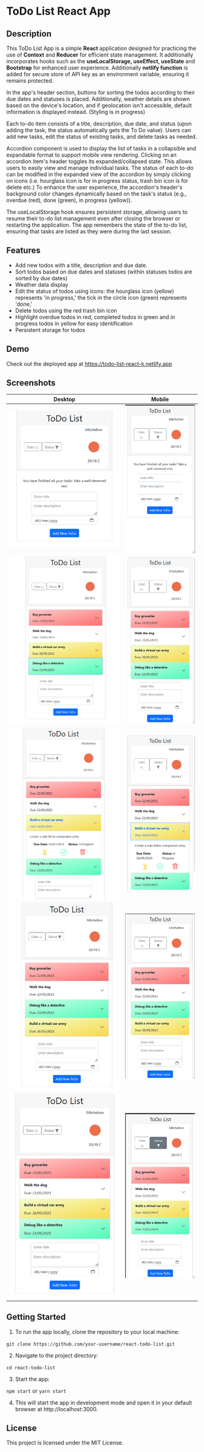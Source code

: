 # ToDo List React App

## Description

This ToDo List App is a simple **React** application designed for practicing the use of **Context** and **Reducer** for efficient state management. It additionally incorporates hooks such as the **useLocalStorage, useEffect, useState** and **Bootstrap** for enhanced user experience. Additionally **netlify function** is added for secure store of API key as an environment variable, ensuring it remains protected.

In the app's header section, buttons for sorting the todos according to their due dates and statuses is placed. Additionally, weather details are shown based on the device's location, and if geolocation isn't accessible, default information is displayed instead. (Styling is in progress)

Each to-do item consists of a title, description, due date, and status (upon adding the task, the status automatically gets the To Do value). Users can add new tasks, edit the status of existing tasks, and delete tasks as needed.

Accordion component is used to display the list of tasks in a collapsible and expandable format to support mobile view rendering. Clicking on an accordion item's header toggles its expanded/collapsed state. This allows users to easily view and manage individual tasks. The status of each to-do can be modified in the expanded view of the accordion by simply clicking on icons (i.e. hourglass icon is for in progress status, trash bin icon is for delete etc.)
To enhance the user experience, the accordion's header's background color changes dynamically based on the task's status (e.g., overdue (red), done (green), in progress (yellow)).

The useLocalStorage hook ensures persistent storage, allowing users to resume their to-do list management even after closing the browser or restarting the application. The app remembers the state of the to-do list, ensuring that tasks are listed as they were during the last session.

## Features

* Add new todos with a title, description and due date.
* Sort todos based on due dates and statuses (within statuses todos are sorted by due dates)
* Weather data display
* Edit the status of todos using icons: the hourglass icon (yellow) represents 'in progress,' the tick in the circle icon (green) represents 'done,'
* Delete todos using the red trash bin icon
* Highlight overdue todos in red, completed todos in green and in progress todos in yellow for easy identification
* Persistent storage for todos

## Demo

Check out the deployed app at https://todo-list-react-k.netlify.app

## Screenshots

| Desktop | Mobile |
|---------|---------|
| ![Start display desktop](./public/start_display_desktop.png) | ![Start display mobile](./public/start_display_mobile.png) |
| ![Todos desktop](./public/todos_desktop.png) | ![Todos desktop](./public/todos_mobile.png) |
| ![Open todo desktop](./public/todos_open_desktop.png) | ![Open todo desktop](./public/todos_open_mobile.png) |
| ![Sorted by due date](./public/todos_desktop_sorted_duedate.png) | ![Sorted by due date](./public/todos_mobile_sorted_duedate.png) |
| ![Sorted by status](./public/todos_desktop_sorted_status.png) | ![Sorted by status](./public/todos_mobile_sorted_status.png) |


## Getting Started

1. To run the app locally, clone the repository to your local machine:

```git clone https://github.com/your-username/react-todo-list.git```  

2. Navigate to the project directory:

```cd react-todo-list```  

3. Start the app:

```npm start``` or ```yarn start```  

4. This will start the app in development mode and open it in your default browser at http://localhost:3000.


## License

This project is licensed under the MIT License.
